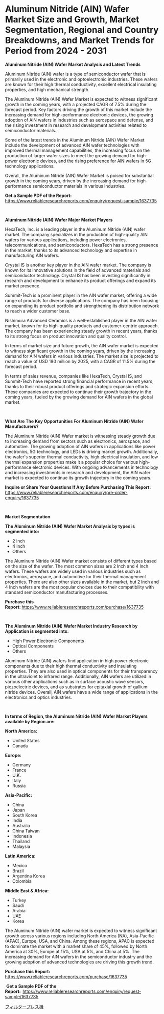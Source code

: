 <p><h1>Aluminum Nitride (AlN) Wafer Market Size and Growth, Market Segmentation, Regional and Country Breakdowns, and Market Trends for Period from 2024 -  2031</h1></p><p><strong>Aluminum Nitride (AlN) Wafer Market Analysis and Latest Trends</strong></p>
<p><p>Aluminum Nitride (AlN) wafer is a type of semiconductor wafer that is primarily used in the electronic and optoelectronic industries. These wafers are known for their high thermal conductivity, excellent electrical insulating properties, and high mechanical strength.</p><p>The Aluminum Nitride (AlN) Wafer Market is expected to witness significant growth in the coming years, with a projected CAGR of 7.5% during the forecast period. Key factors driving the growth of this market include the increasing demand for high-performance electronic devices, the growing adoption of AlN wafers in industries such as aerospace and defense, and the rising investment in research and development activities related to semiconductor materials.</p><p>Some of the latest trends in the Aluminum Nitride (AlN) Wafer Market include the development of advanced AlN wafer technologies with improved thermal management capabilities, the increasing focus on the production of larger wafer sizes to meet the growing demand for high-power electronic devices, and the rising preference for AlN wafers in 5G technology applications.</p><p>Overall, the Aluminum Nitride (AlN) Wafer Market is poised for substantial growth in the coming years, driven by the increasing demand for high-performance semiconductor materials in various industries.</p></p>
<p><strong>Get a Sample PDF of the Report:&nbsp;</strong> <a href="https://www.reliableresearchreports.com/enquiry/request-sample/1637735">https://www.reliableresearchreports.com/enquiry/request-sample/1637735</a></p>
<p>&nbsp;</p>
<p><strong>Aluminum Nitride (AlN) Wafer Major Market Players</strong></p>
<p><p>HexaTech, Inc. is a leading player in the Aluminum Nitride (AlN) wafer market. The company specializes in the production of high-quality AlN wafers for various applications, including power electronics, telecommunications, and semiconductors. HexaTech has a strong presence in the market, thanks to its advanced technology and expertise in manufacturing AlN wafers.</p><p>Crystal IS is another key player in the AlN wafer market. The company is known for its innovative solutions in the field of advanced materials and semiconductor technology. Crystal IS has been investing significantly in research and development to enhance its product offerings and expand its market presence.</p><p>Summit-Tech is a prominent player in the AlN wafer market, offering a wide range of products for diverse applications. The company has been focusing on expanding its product portfolio and strengthening its distribution network to reach a wider customer base.</p><p>Nishimura Advanced Ceramics is a well-established player in the AlN wafer market, known for its high-quality products and customer-centric approach. The company has been experiencing steady growth in recent years, thanks to its strong focus on product innovation and quality control.</p><p>In terms of market size and future growth, the AlN wafer market is expected to witness significant growth in the coming years, driven by the increasing demand for AlN wafers in various industries. The market size is projected to reach a value of USD 180 million by 2025, with a CAGR of 11.5% during the forecast period.</p><p>In terms of sales revenue, companies like HexaTech, Crystal IS, and Summit-Tech have reported strong financial performance in recent years, thanks to their robust product offerings and strategic expansion efforts. These companies are expected to continue their growth trajectory in the coming years, fueled by the growing demand for AlN wafers in the global market.</p></p>
<p>&nbsp;</p>
<p><strong>What Are The Key Opportunities For Aluminum Nitride (AlN) Wafer Manufacturers?</strong></p>
<p><p>The Aluminum Nitride (AlN) Wafer market is witnessing steady growth due to increasing demand from sectors such as electronics, aerospace, and automotive. The growing adoption of AlN wafers in applications like power electronics, 5G technology, and LEDs is driving market growth. Additionally, the wafer's superior thermal conductivity, high electrical insulation, and low thermal expansion properties make it a popular choice for various high-performance electronic devices. With ongoing advancements in technology and increasing investments in research and development, the AlN wafer market is expected to continue its growth trajectory in the coming years.</p></p>
<p><strong>Inquire or Share Your Questions If Any Before Purchasing This Report:</strong> <a href="https://www.reliableresearchreports.com/enquiry/pre-order-enquiry/1637735">https://www.reliableresearchreports.com/enquiry/pre-order-enquiry/1637735</a></p>
<p>&nbsp;</p>
<p><strong>Market Segmentation</strong></p>
<p><strong>The Aluminum Nitride (AlN) Wafer Market Analysis by types is segmented into:</strong></p>
<p><ul><li>2 Inch</li><li>4 Inch</li><li>Others</li></ul></p>
<p><p>The Aluminum Nitride (AlN) Wafer market consists of different types based on the size of the wafer. The most common sizes are 2 Inch and 4 Inch wafers. These wafers are widely used in various industries such as electronics, aerospace, and automotive for their thermal management properties. There are also other sizes available in the market, but 2 Inch and 4 Inch wafers are the most popular choices due to their compatibility with standard semiconductor manufacturing processes.</p></p>
<p><strong>Purchase this Report:&nbsp;</strong><a href="https://www.reliableresearchreports.com/purchase/1637735">https://www.reliableresearchreports.com/purchase/1637735</a></p>
<p>&nbsp;</p>
<p><strong>The Aluminum Nitride (AlN) Wafer Market Industry Research by Application is segmented into:</strong></p>
<p><ul><li>High Power Electronic Components</li><li>Optical Components</li><li>Others</li></ul></p>
<p><p>Aluminum Nitride (AlN) wafers find application in high power electronic components due to their high thermal conductivity and insulating properties. They are also used in optical components for their transparency in the ultraviolet to infrared range. Additionally, AlN wafers are utilized in various other applications such as in surface acoustic wave sensors, piezoelectric devices, and as substrates for epitaxial growth of gallium nitride devices. Overall, AlN wafers have a wide range of applications in the electronics and optics industries.</p></p>
<p>&nbsp;</p>
<p><strong>In terms of Region, the Aluminum Nitride (AlN) Wafer Market Players available by Region are:</strong></p>
<p>
    <p> <strong> North America: </strong>
        <ul>
            <li>United States</li>
            <li>Canada</li>
        </ul>
        </p> 
    <p> <strong> Europe: </strong>
        <ul>
            <li>Germany</li>
            <li>France</li>
            <li>U.K.</li>
            <li>Italy</li>
            <li>Russia</li>
        </ul>
        </p> 
    <p> <strong> Asia-Pacific: </strong>
        <ul>
            <li>China</li>
            <li>Japan</li>
            <li>South Korea</li>
            <li>India</li>
            <li>Australia</li>
            <li>China Taiwan</li>
            <li>Indonesia</li>
            <li>Thailand</li>
            <li>Malaysia</li>
        </ul>
        </p> 
    <p> <strong> Latin America: </strong>
        <ul>
            <li>Mexico</li>
            <li>Brazil</li>
            <li>Argentina Korea</li>
            <li>Colombia</li>
        </ul>
        </p> 
    <p> <strong> Middle East & Africa: </strong>
        <ul>
            <li>Turkey</li>
            <li>Saudi</li>
            <li>Arabia</li>
            <li>UAE</li>
            <li>Korea</li>
        </ul>
    </p>
    </p>
<p><p>The Aluminum Nitride (AlN) wafer market is expected to witness significant growth across various regions including North America (NA), Asia-Pacific (APAC), Europe, USA, and China. Among these regions, APAC is expected to dominate the market with a market share of 45%, followed by North America at 30%, Europe at 15%, USA at 5%, and China at 5%. The increasing demand for AlN wafers in the semiconductor industry and the growing adoption of advanced technologies are driving this growth trend.</p></p>
<p><strong>Purchase this Report: </strong><a href="https://www.reliableresearchreports.com/purchase/1637735">https://www.reliableresearchreports.com/purchase/1637735</a></p>
<p>&nbsp;<strong>Get a Sample PDF of the Report:&nbsp;&nbsp;</strong><a href="https://www.reliableresearchreports.com/enquiry/request-sample/1637735">https://www.reliableresearchreports.com/enquiry/request-sample/1637735</a></p>
<p><strong></strong></p>
<p><p><a href="https://github.com/SarahFahey88/Market-Research-Report-List-1/blob/main/287353612850.md">フィルタープレス機</a></p></p>